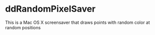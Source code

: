 # ddRandomPixelSaver
This is a Mac OS X screensaver that draws points with random color at random positions
